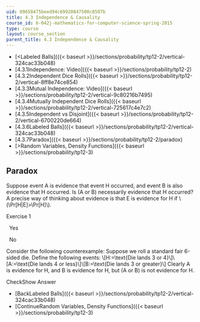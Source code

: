 ```yaml
---
uid: 09658475beed94c69920847500c8507b
title: 4.3 Independence & Causality
course_id: 6-042j-mathematics-for-computer-science-spring-2015
type: course
layout: course_section
parent_title: 4.3 Independence & Causality
---
```


*   [<Labeled Balls]({{< baseurl >}}/sections/probability/tp12-2/vertical-324cac33b048)
*   [4.3.1Independence: Video]({{< baseurl >}}/sections/probability/tp12-2)
*   [4.3.2Independent Dice Rolls]({{< baseurl >}}/sections/probability/tp12-2/vertical-8ff8e74ce854)
*   [4.3.3Mutual Independence: Video]({{< baseurl >}}/sections/probability/tp12-2/vertical-9c80216b7495)
*   [4.3.4Mutually Independent Dice Rolls]({{< baseurl >}}/sections/probability/tp12-2/vertical-725617c4e7c2)
*   [4.3.5Independent vs Disjoint]({{< baseurl >}}/sections/probability/tp12-2/vertical-6700220de664)
*   [4.3.6Labeled Balls]({{< baseurl >}}/sections/probability/tp12-2/vertical-324cac33b048)
*   [4.3.7Paradox]({{< baseurl >}}/sections/probability/tp12-2/paradox)
*   [\>Random Variables, Density Functions]({{< baseurl >}}/sections/probability/tp12-3)

Paradox
-------

  

Suppose event A is evidence that event H occurred, and event B is also evidence that H occurred. Is (A or B) necessarily evidence that H occurred? A precise way of thinking about evidence is that E is evidence for H if \\(\\Pr\[H|E\]>\\Pr\[H\]\\).

Exercise 1

&nbsp; Yes &nbsp;

&nbsp; No &nbsp;

Consider the following counterexample: Suppose we roll a standard fair 6-sided die. Define the following events: \\\[H:=\\text{Die lands 3 or 4}\\\]\\\[A:=\\text{Die lands 4 or less}\\\]\\\[B:=\\text{Die lands 3 or greater}\\\] Clearly A is evidence for H, and B is evidence for H, but (A or B) is not evidence for H.

CheckShow Answer

*   [BackLabeled Balls]({{< baseurl >}}/sections/probability/tp12-2/vertical-324cac33b048)
*   [ContinueRandom Variables, Density Functions]({{< baseurl >}}/sections/probability/tp12-3)